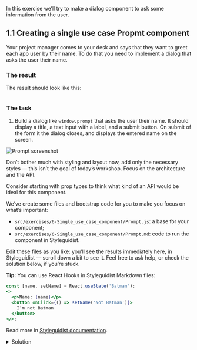 In this exercise we’ll try to make a dialog component to ask some information from the user.

## 1.1 Creating a single use case Propmt component

Your project manager comes to your desk and says that they want to greet each app user by their name. To do that you need to implement a dialog that asks the user their name.

### The result

The result should look like this:

```jsx {"file": "final/Prompt.md", "noeditor": true}
```

### The task

1. Build a dialog like `window.prompt` that asks the user their name. It should display a title, a text input with a label, and a submit button. On submit of the form it the dialog closes, and displays the entered name on the screen.

![Prompt screenshot](assets/window-prompt.png)

Don’t bother much with styling and layout now, add only the necessary styles — this isn’t the goal of today’s workshop. Focus on the architecture and the API.

Consider starting with prop types to think what kind of an API would be ideal for this component.

We’ve create some files and bootstrap code for you to make you focus on what’s important:

- `src/exercises/6-Single_use_case_component/Prompt.js`: a base for your component;
- `src/exercises/6-Single_use_case_component/Prompt.md`: code to run the component in Styleguidist.

Edit these files as you like: you’ll see the results immediately here, in Styleguidist — scroll down a bit to see it. Feel free to ask help, or check the solution below, if you’re stuck.

**Tip:** You can use React Hooks in Styleguidist Markdown files:

```jsx static
const [name, setName] = React.useState('Batman');
<>
  <p>Name: {name}</p>
  <button onClick={() => setName('Not Batman')}>
    I’m not Batman
  </button>
</>;
```

Read more in [Styleguidist documentation](https://react-styleguidist.js.org/docs/documenting.html).

<details>
 <summary>Solution</summary>

The `Prompt` component (`src/exercises/2-1-Single_use_case_component/Prompt.js`):

```jsx {"file": "final/Prompt.js", "static": true}
```

The usage (`src/exercises/2-1-Single_use_case_component/Prompt.md`):

```md {"file": "final/Prompt.md", "static": true}
```

</details>
